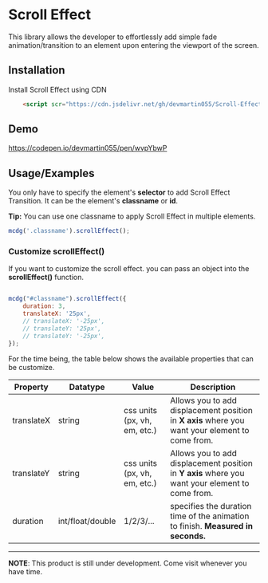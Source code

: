 
# Scroll Effect

This library allows the developer to effortlessly add simple fade animation/transition to an element upon entering the viewport of the screen.

## Installation

Install Scroll Effect using CDN

```html
    <script scr="https://cdn.jsdelivr.net/gh/devmartin055/Scroll-Effect/src/mcdgscrolleffect.min.js"></script>
```
    
## Demo

https://codepen.io/devmartin055/pen/wvpYbwP


## Usage/Examples



You only have to specify the element's **selector** to add Scroll Effect Transition. It can be the element's **classname** or **id**. 

**Tip:**
You can use one classname to apply Scroll Effect in multiple elements.
```javascript
mcdg('.classname').scrollEffect();

```

### Customize scrollEffect()


If you want to customize the scroll effect. you can pass an object into the **scrollEffect()** function.

```javascript

mcdg("#classname").scrollEffect({
    duration: 3,
    translateX: '25px',
    // translateX: '-25px',
    // translateY: '25px',
    // translateY: '-25px',
});
```

For the time being, the table below shows the available properties that can be customize.

|   Property |  Datatype |  Value | Description |
|   ---      | ---       |  ---   | ---         |
|   translateX | string  |  css units (px, vh, em, etc.) | Allows you to add displacement position in **X axis** where you want your element to come from. |
|   translateY | string  |  css units (px, vh, em, etc.) | Allows you to add displacement position in **Y axis** where you want your element to come from. |
|   duration | int/float/double  |  1/2/3/... | specifies the duration time of the animation to finish. **Measured in seconds.** |




---
**NOTE**: This product is still under development. Come visit whenever you have time.